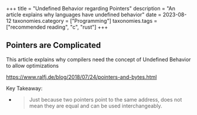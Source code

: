 +++
title               = "Undefined Behavior regarding Pointers"
description         = "An article explains why languages have undefined behavior"
date                = 2023-08-12
taxonomies.category = ["Programming"]
taxonomies.tags     = ["recommended reading", "c", "rust"]
+++

## Pointers are Complicated

This article explains why compilers need the concept of Undefined Behavior to allow optimizations

<https://www.ralfj.de/blog/2018/07/24/pointers-and-bytes.html>

Key Takeaway:

*   
    > Just because two pointers point to the same address, does not mean they are equal and can be used interchangeably.
